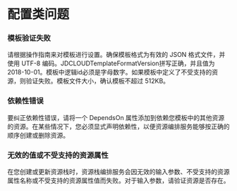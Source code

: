 # 配置类问题

### **模板验证失败**
请根据操作指南来对模板进行设置。确保模板格式为有效的 JSON 格式文件，并使用 UTF-8 编码。JDCLOUDTemplateFormatVersion拼写正确，并且值为 2018-10-01。模板中逻辑id必须是字母数字。如果模板中定义了不受支持的资源，则验证失败。模板文件大小，确认模板不超过 512KB。


### **依赖性错误**
要纠正依赖性错误，请将一个 DependsOn 属性添加到依赖您模板中的其他资源的资源。在某些情况下，您必须显式声明依赖性，以便资源编排服务能够按正确的顺序创建或删除资源。

### **无效的值或不受支持的资源属性**
在您创建或更新资源栈时，资源栈编排服务会因无效的输入参数、不受支持的资源属性名称或不受支持的资源属性值而失败。对于输入参数，请验证资源是否存在。


